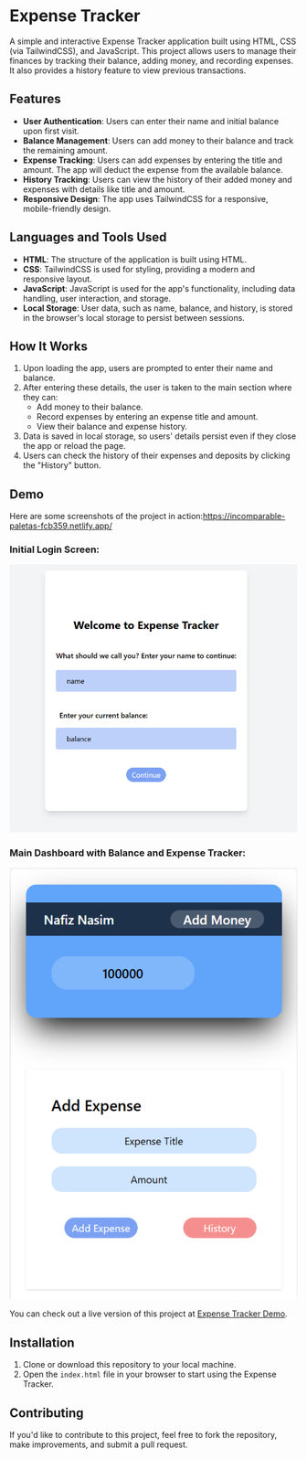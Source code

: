 # Expense Tracker

A simple and interactive Expense Tracker application built using HTML, CSS (via TailwindCSS), and JavaScript. This project allows users to manage their finances by tracking their balance, adding money, and recording expenses. It also provides a history feature to view previous transactions.

## Features

- **User Authentication**: Users can enter their name and initial balance upon first visit.
- **Balance Management**: Users can add money to their balance and track the remaining amount.
- **Expense Tracking**: Users can add expenses by entering the title and amount. The app will deduct the expense from the available balance.
- **History Tracking**: Users can view the history of their added money and expenses with details like title and amount.
- **Responsive Design**: The app uses TailwindCSS for a responsive, mobile-friendly design.

## Languages and Tools Used

- **HTML**: The structure of the application is built using HTML.
- **CSS**: TailwindCSS is used for styling, providing a modern and responsive layout.
- **JavaScript**: JavaScript is used for the app's functionality, including data handling, user interaction, and storage.
- **Local Storage**: User data, such as name, balance, and history, is stored in the browser's local storage to persist between sessions.

## How It Works

1. Upon loading the app, users are prompted to enter their name and balance.
2. After entering these details, the user is taken to the main section where they can:
   - Add money to their balance.
   - Record expenses by entering an expense title and amount.
   - View their balance and expense history.
3. Data is saved in local storage, so users' details persist even if they close the app or reload the page.
4. Users can check the history of their expenses and deposits by clicking the "History" button.

## Demo

Here are some screenshots of the project in action:https://incomparable-paletas-fcb359.netlify.app/

### Initial Login Screen:
![Initial Screen](https://github.com/Nafiz-Nasim/Expense-Tracker/blob/main/Screenshot%202025-06-16%20210504.png)

### Main Dashboard with Balance and Expense Tracker:
![Main Dashboard](https://github.com/Nafiz-Nasim/Expense-Tracker/blob/main/Screenshot%202025-06-16%20210544.png)

You can check out a live version of this project at [Expense Tracker Demo](https://incomparable-paletas-fcb359.netlify.app/).

## Installation

1. Clone or download this repository to your local machine.
2. Open the `index.html` file in your browser to start using the Expense Tracker.

## Contributing

If you'd like to contribute to this project, feel free to fork the repository, make improvements, and submit a pull request.

